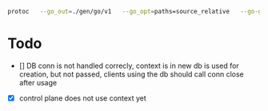 ```bash
protoc   --go_out=./gen/go/v1   --go_opt=paths=source_relative   --go-grpc_out=./gen/go/v1   --go-grpc_opt=paths=source_relative   -I ./proto   proto/*.proto --experimental_allow_proto3_optional
```

# Todo

- [] DB conn is not handled correcly, context is in new db is used for creation, but not passed, clients using the db should call conn close after usage
- [x] control plane does not use context yet